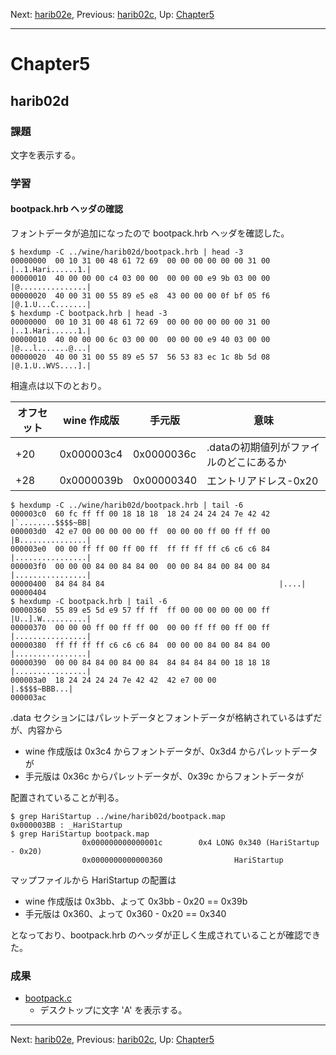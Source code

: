 Next: [harib02e](harib02e.md), Previous: [harib02c](harib02c.md), Up: [Chapter5](chapter5.md)

----

# Chapter5

## harib02d

### 課題

文字を表示する。

### 学習

#### bootpack.hrb ヘッダの確認

フォントデータが追加になったので bootpack.hrb ヘッダを確認した。

```shell-session
$ hexdump -C ../wine/harib02d/bootpack.hrb | head -3
00000000  00 10 31 00 48 61 72 69  00 00 00 00 00 00 31 00  |..1.Hari......1.|
00000010  40 00 00 00 c4 03 00 00  00 00 00 e9 9b 03 00 00  |@...............|
00000020  40 00 31 00 55 89 e5 e8  43 00 00 00 0f bf 05 f6  |@.1.U...C.......|
$ hexdump -C bootpack.hrb | head -3
00000000  00 10 31 00 48 61 72 69  00 00 00 00 00 00 31 00  |..1.Hari......1.|
00000010  40 00 00 00 6c 03 00 00  00 00 00 e9 40 03 00 00  |@...l.......@...|
00000020  40 00 31 00 55 89 e5 57  56 53 83 ec 1c 8b 5d 08  |@.1.U..WVS....].|
```

相違点は以下のとおり。

オフセット | wine 作成版 | 手元版 | 意味
---------- | ----------- | ---------- | ----
+20        | 0x000003c4  | 0x0000036c | .dataの初期値列がファイルのどこにあるか
+28        | 0x0000039b  | 0x00000340 | エントリアドレス-0x20

```shell-session
$ hexdump -C ../wine/harib02d/bootpack.hrb | tail -6
000003c0  60 fc ff ff 00 18 18 18  18 24 24 24 24 7e 42 42  |`........$$$$~BB|
000003d0  42 e7 00 00 00 00 00 ff  00 00 00 ff 00 ff ff 00  |B...............|
000003e0  00 00 ff ff 00 ff 00 ff  ff ff ff ff c6 c6 c6 84  |................|
000003f0  00 00 00 84 00 84 84 00  00 00 84 84 00 84 00 84  |................|
00000400  84 84 84 84                                       |....|
00000404
$ hexdump -C bootpack.hrb | tail -6
00000360  55 89 e5 5d e9 57 ff ff  ff 00 00 00 00 00 00 ff  |U..].W..........|
00000370  00 00 00 ff 00 ff ff 00  00 00 ff ff 00 ff 00 ff  |................|
00000380  ff ff ff ff c6 c6 c6 84  00 00 00 84 00 84 84 00  |................|
00000390  00 00 84 84 00 84 00 84  84 84 84 84 00 18 18 18  |................|
000003a0  18 24 24 24 24 7e 42 42  42 e7 00 00              |.$$$$~BBB...|
000003ac
```

.data セクションにはパレットデータとフォントデータが格納されているはずだが、内容から

- wine 作成版は 0x3c4 からフォントデータが、0x3d4 からパレットデータが
- 手元版は 0x36c からパレットデータが、0x39c からフォントデータが

配置されていることが判る。

```shell-session
$ grep HariStartup ../wine/harib02d/bootpack.map 
0x000003BB : _HariStartup
$ grep HariStartup bootpack.map 
                0x000000000000001c        0x4 LONG 0x340 (HariStartup - 0x20)
                0x0000000000000360                HariStartup
```

マップファイルから HariStartup の配置は

- wine 作成版は 0x3bb、よって 0x3bb - 0x20 == 0x39b
- 手元版は 0x360、よって 0x360 - 0x20 == 0x340

となっており、bootpack.hrb のヘッダが正しく生成されていることが確認できた。

### 成果

- [bootpack.c](/bootpack.c)
    - デスクトップに文字 'A' を表示する。

----

Next: [harib02e](harib02e.md), Previous: [harib02c](harib02c.md), Up: [Chapter5](chapter5.md)
